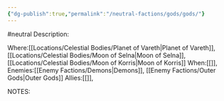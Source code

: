 ```yaml
---
{"dg-publish":true,"permalink":"/neutral-factions/gods/gods/"}
---
```


#neutral 
Description:

Where:[[Locations/Celestial Bodies/Planet of Vareth\|Planet of Vareth]], [[Locations/Celestial Bodies/Moon of Selna\|Moon of Selna]], [[Locations/Celestial Bodies/Moon of Korris\|Moon of Korris]]
When:[[]],
Enemies:[[Enemy Factions/Demons\|Demons]], [[Enemy Factions/Outer Gods\|Outer Gods]]
Allies:[[]],

NOTES:
